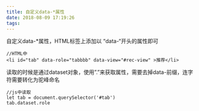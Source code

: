 ```yaml
---
title: 自定义data-*属性
date: 2018-08-09 17:19:26
tags:
---
```


自定义data-*属性，HTML标签上添加以 “data-“开头的属性即可
<escape><!-- more --></escape>
```
//HTML中
<li id="tab" data-role="tabbbb" data-view="#rec-view" >推荐</li>
```
读取的时候是通过dataset对象，使用”.”来获取属性，需要去掉data-前缀，连字符需要转化为驼峰命名
```
//js中读取
let tab = document.querySelector('#tab')
tab.dataset.role
```